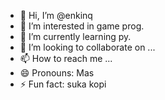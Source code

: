 - 👋 Hi, I’m @enkinq
- 👀 I’m interested in game prog.
- 🌱 I’m currently learning py.
- 💞️ I’m looking to collaborate on ...
- 📫 How to reach me ...
- 😄 Pronouns: Mas
- ⚡ Fun fact: suka kopi

<!---
enkinq/enkinq is a ✨ special ✨ repository because its `README.md` (this file) appears on your GitHub profile.
You can click the Preview link to take a look at your changes.
--->
